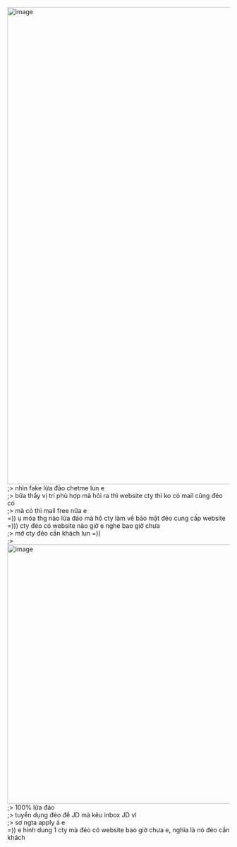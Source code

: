 <img width="982" height="1079" alt="image" src="https://github.com/user-attachments/assets/01a3640a-d204-4eea-8855-4cbfe2e4bb47" /><br>
;> nhìn fake lừa đảo chetme lun e<br>
;> bữa thấy vị trí phù hợp mà hỏi ra thì website cty thì ko có mail cũng đéo có<br>
;> mà có thì mail free nữa e<br>
=)) ụ móa thg nào lừa đảo mà hô cty làm về bảo mật đéo cung cấp website<br>
=))) cty đéo có website nào giờ e nghe bao giờ chưa<br>
;> mở cty đéo cần khách lun =))<br>
;> <img width="512" height="586" alt="image" src="https://github.com/user-attachments/assets/4f8c97a2-607a-427b-83fa-fb11a5cf8645" /><br>
;> 100% lừa đảo<br>
;> tuyển dụng đéo để JD mà kêu inbox JD vl<br>
;> sợ ngta apply á e<br>
=)) e hình dung 1 cty mà đéo có website bao giờ chưa e, nghĩa là nó đéo cần khách
